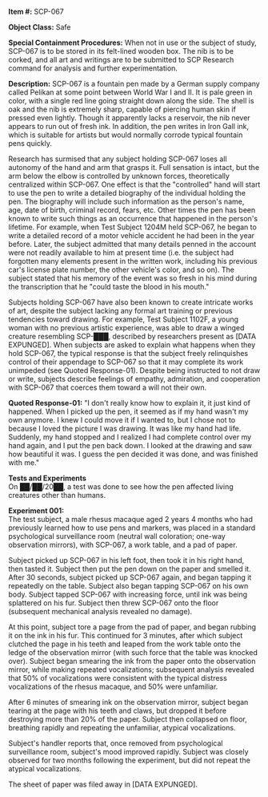 **Item #:** SCP-067

**Object Class:** Safe

**Special Containment Procedures:** When not in use or the subject of study, SCP-067 is to be stored in its felt-lined wooden box. The nib is to be corked, and all art and writings are to be submitted to SCP Research command for analysis and further experimentation.

**Description:** SCP-067 is a fountain pen made by a German supply company called Pelikan at some point between World War I and II. It is pale green in color, with a single red line going straight down along the side. The shell is oak and the nib is extremely sharp, capable of piercing human skin if pressed even lightly. Though it apparently lacks a reservoir, the nib never appears to run out of fresh ink. In addition, the pen writes in Iron Gall ink, which is suitable for artists but would normally corrode typical fountain pens quickly.

Research has surmised that any subject holding SCP-067 loses all autonomy of the hand and arm that grasps it. Full sensation is intact, but the arm below the elbow is controlled by unknown forces, theoretically centralized within SCP-067. One effect is that the "controlled" hand will start to use the pen to write a detailed biography of the individual holding the pen. The biography will include such information as the person's name, age, date of birth, criminal record, fears, etc. Other times the pen has been known to write such things as an occurrence that happened in the person's lifetime. For example, when Test Subject 1204M held SCP-067, he began to write a detailed record of a motor vehicle accident he had been in the year before. Later, the subject admitted that many details penned in the account were not readily available to him at present time (i.e. the subject had forgotten many elements present in the written work, including his previous car's license plate number, the other vehicle's color, and so on). The subject stated that his memory of the event was so fresh in his mind during the transcription that he "could taste the blood in his mouth."

Subjects holding SCP-067 have also been known to create intricate works of art, despite the subject lacking any formal art training or previous tendencies toward drawing. For example, Test Subject 1102F, a young woman with no previous artistic experience, was able to draw a winged creature resembling SCP-███, described by researchers present as \[DATA EXPUNGED\]. When subjects are asked to explain what happens when they hold SCP-067, the typical response is that the subject freely relinquishes control of their appendage to SCP-067 so that it may complete its work unimpeded (see Quoted Response-01). Despite being instructed to not draw or write, subjects describe feelings of empathy, admiration, and cooperation with SCP-067 that coerces them toward a will not their own.

**Quoted Response-01:** "I don't really know how to explain it, it just kind of happened. When I picked up the pen, it seemed as if my hand wasn't my own anymore. I knew I could move it if I wanted to, but I chose not to because I loved the picture I was drawing. It was like my hand had life. Suddenly, my hand stopped and I realized I had complete control over my hand again, and I put the pen back down. I looked at the drawing and saw how beautiful it was. I guess the pen decided it was done, and was finished with me."

**Tests and Experiments**  
On ██/██/20██, a test was done to see how the pen affected living creatures other than humans.

**Experiment 001:**  
The test subject, a male rhesus macaque aged 2 years 4 months who had previously learned how to use pens and markers, was placed in a standard psychological surveillance room (neutral wall coloration; one-way observation mirrors), with SCP-067, a work table, and a pad of paper.

Subject picked up SCP-067 in his left foot, then took it in his right hand, then tasted it. Subject then put the pen down on the paper and smelled it. After 30 seconds, subject picked up SCP-067 again, and began tapping it repeatedly on the table. Subject also began tapping SCP-067 on his own body. Subject tapped SCP-067 with increasing force, until ink was being splattered on his fur. Subject then threw SCP-067 onto the floor (subsequent mechanical analysis revealed no damage).

At this point, subject tore a page from the pad of paper, and began rubbing it on the ink in his fur. This continued for 3 minutes, after which subject clutched the page in his teeth and leaped from the work table onto the ledge of the observation mirror (with such force that the table was knocked over). Subject began smearing the ink from the paper onto the observation mirror, while making repeated vocalizations; subsequent analysis revealed that 50% of vocalizations were consistent with the typical distress vocalizations of the rhesus macaque, and 50% were unfamiliar.

After 6 minutes of smearing ink on the observation mirror, subject began tearing at the page with his teeth and claws, but dropped it before destroying more than 20% of the paper. Subject then collapsed on floor, breathing rapidly and repeating the unfamiliar, atypical vocalizations.

Subject's handler reports that, once removed from psychological surveillance room, subject's mood improved rapidly. Subject was closely observed for two months following the experiment, but did not repeat the atypical vocalizations.

The sheet of paper was filed away in \[DATA EXPUNGED\].
